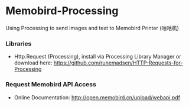 # Memobird-Processing
Using Processing to send images and text to Memobird Printer (咕咕机)

### Libraries
- Http.Request (Processing), install via Processing Library Manager or download here: https://github.com/runemadsen/HTTP-Requests-for-Processing

### Request Memobird API Access
- Online Documentation: http://open.memobird.cn/upload/webapi.pdf
